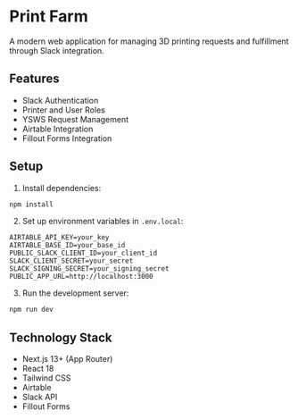 # Print Farm

A modern web application for managing 3D printing requests and fulfillment through Slack integration.

## Features

- Slack Authentication
- Printer and User Roles
- YSWS Request Management
- Airtable Integration
- Fillout Forms Integration

## Setup

1. Install dependencies:
```bash
npm install
```

2. Set up environment variables in `.env.local`:
```env
AIRTABLE_API_KEY=your_key
AIRTABLE_BASE_ID=your_base_id
PUBLIC_SLACK_CLIENT_ID=your_client_id
SLACK_CLIENT_SECRET=your_secret
SLACK_SIGNING_SECRET=your_signing_secret
PUBLIC_APP_URL=http://localhost:3000
```

3. Run the development server:
```bash
npm run dev
```

## Technology Stack

- Next.js 13+ (App Router)
- React 18
- Tailwind CSS
- Airtable
- Slack API
- Fillout Forms 